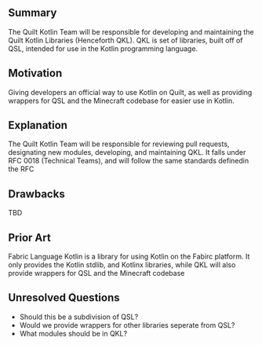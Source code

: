 ## Summary

The Quilt Kotlin Team will be responsible for developing and maintaining the
Quilt Kotlin Libraries (Henceforth QKL). QKL is set of libraries, built off of
QSL, intended for use in the Kotlin programming language.


## Motivation

Giving developers an official way to use Kotlin on Quilt, as well as providing
wrappers for QSL and the Minecraft codebase for easier use in Kotlin.


## Explanation

The Quilt Kotlin Team will be responsible for reviewing pull requests,
designating new modules, developing, and maintaining QKL. It falls under RFC
0018 (Technical Teams), and will follow the same standards definedin the RFC


## Drawbacks

TBD


## Prior Art

Fabric Language Kotlin is a library for using Kotlin on the Fabirc platform.
It only provides the Kotlin stdlib, and Kotlinx libraries, while QKL will also
provide wrappers for QSL and the Minecraft codebase


## Unresolved Questions

- Should this be a subdivision of QSL?
- Would we provide wrappers for other libraries seperate from QSL?
- What modules should be in QKL?